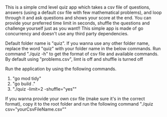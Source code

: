 This is a simple cmd level quiz app which takes a csv file of questions, answers (using a default csv file with few mathematical problems), 
and loop through it and ask questions and shows your score at the end.
You can provide your preferred time limit in seconds, shuffle the questions and challenge yourself just as you want!!
This simple app is made of go concurrency and doesn't use any third party dependencies.

Default folder name is "quiz". If you wanna use any other folder name, replace the word "quiz" with your folder name in the below commands.
Run command "./quiz -h" to get the format of csv file and available commands.
By default using "problems.csv", limt is off and shuffle is turned off

Run the application by using the following commands.
1. "go mod tidy"
2. "go build ."
3. "./quiz -limit=2 -shuffle="yes""

If you wanna provide your own csv file (make sure it's in the correct format), copy it to the root folder and run the following command 
"./quiz csv="yourCsvFileName.csv"" 
